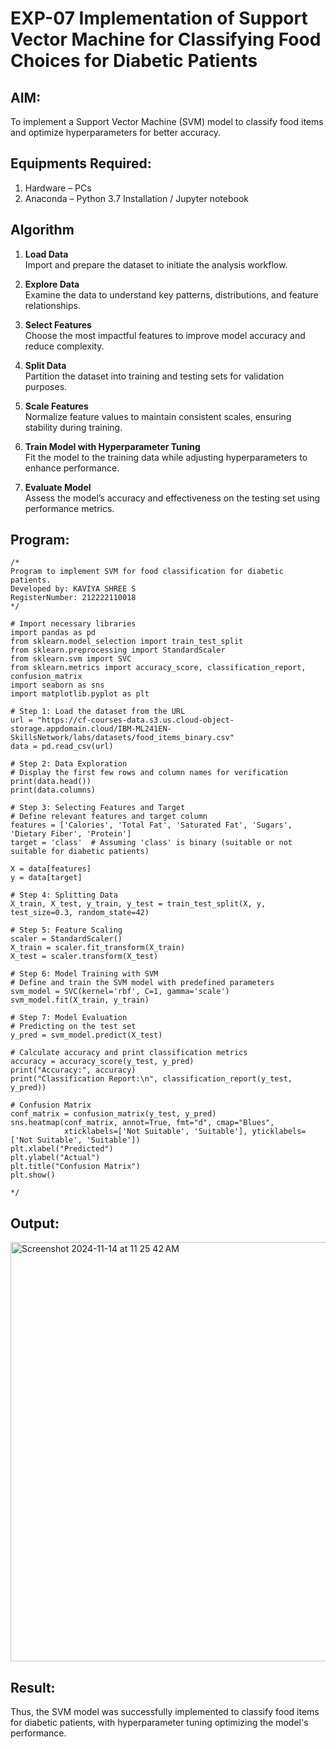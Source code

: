 # EXP-07 Implementation of Support Vector Machine for Classifying Food Choices for Diabetic Patients

## AIM:
To implement a Support Vector Machine (SVM) model to classify food items and optimize hyperparameters for better accuracy.

## Equipments Required:
1. Hardware – PCs
2. Anaconda – Python 3.7 Installation / Jupyter notebook

## Algorithm
1. **Load Data**  
   Import and prepare the dataset to initiate the analysis workflow.

2. **Explore Data**  
   Examine the data to understand key patterns, distributions, and feature relationships.

3. **Select Features**  
   Choose the most impactful features to improve model accuracy and reduce complexity.

4. **Split Data**  
   Partition the dataset into training and testing sets for validation purposes.

5. **Scale Features**  
   Normalize feature values to maintain consistent scales, ensuring stability during training.

6. **Train Model with Hyperparameter Tuning**  
   Fit the model to the training data while adjusting hyperparameters to enhance performance.

7. **Evaluate Model**  
   Assess the model’s accuracy and effectiveness on the testing set using performance metrics.

## Program:
```
/*
Program to implement SVM for food classification for diabetic patients.
Developed by: KAVIYA SHREE S
RegisterNumber: 212222110018
*/

# Import necessary libraries
import pandas as pd
from sklearn.model_selection import train_test_split
from sklearn.preprocessing import StandardScaler
from sklearn.svm import SVC
from sklearn.metrics import accuracy_score, classification_report, confusion_matrix
import seaborn as sns
import matplotlib.pyplot as plt

# Step 1: Load the dataset from the URL
url = "https://cf-courses-data.s3.us.cloud-object-storage.appdomain.cloud/IBM-ML241EN-SkillsNetwork/labs/datasets/food_items_binary.csv"
data = pd.read_csv(url)

# Step 2: Data Exploration
# Display the first few rows and column names for verification
print(data.head())
print(data.columns)

# Step 3: Selecting Features and Target
# Define relevant features and target column
features = ['Calories', 'Total Fat', 'Saturated Fat', 'Sugars', 'Dietary Fiber', 'Protein']
target = 'class'  # Assuming 'class' is binary (suitable or not suitable for diabetic patients)

X = data[features]
y = data[target]

# Step 4: Splitting Data
X_train, X_test, y_train, y_test = train_test_split(X, y, test_size=0.3, random_state=42)

# Step 5: Feature Scaling
scaler = StandardScaler()
X_train = scaler.fit_transform(X_train)
X_test = scaler.transform(X_test)

# Step 6: Model Training with SVM
# Define and train the SVM model with predefined parameters
svm_model = SVC(kernel='rbf', C=1, gamma='scale')
svm_model.fit(X_train, y_train)

# Step 7: Model Evaluation
# Predicting on the test set
y_pred = svm_model.predict(X_test)

# Calculate accuracy and print classification metrics
accuracy = accuracy_score(y_test, y_pred)
print("Accuracy:", accuracy)
print("Classification Report:\n", classification_report(y_test, y_pred))

# Confusion Matrix
conf_matrix = confusion_matrix(y_test, y_pred)
sns.heatmap(conf_matrix, annot=True, fmt="d", cmap="Blues", 
            xticklabels=['Not Suitable', 'Suitable'], yticklabels=['Not Suitable', 'Suitable'])
plt.xlabel("Predicted")
plt.ylabel("Actual")
plt.title("Confusion Matrix")
plt.show()

*/
```

## Output:
<img width="671" alt="Screenshot 2024-11-14 at 11 25 42 AM" src="https://github.com/user-attachments/assets/ad30a609-549a-4500-b8d2-d5c9c4c06b16">


## Result:
Thus, the SVM model was successfully implemented to classify food items for diabetic patients, with hyperparameter tuning optimizing the model's performance.
